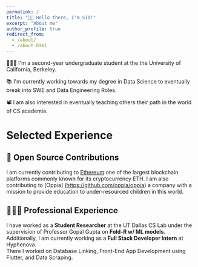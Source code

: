 ```yaml
---
permalink: /
title: "👋🏼 Hello there, I'm Sid!"
excerpt: "About me"
author_profile: true
redirect_from:
  - /about/
  - /about.html
---
```


👨🏻‍💻 I'm a second-year undergraduate student at the the University of California, Berkeley.

📚 I'm currently working towards my degree in Data Science to eventually break into SWE and Data Engineering Roles.

📽️ I am also interested in eventually teaching others their path in the world of CS academia.

# Selected Experience

## 🤖 Open Source Contributions

I am currently contributing to [Ethereum](https://github.com/ethereum/ethereum-org-website) one of the largest blockchain platforms commonly known for its cryptocurrency ETH. I am also contributing to [Oppia] (https://github.com/oppia/oppia) a company with a mission to provide education to under-resourced children in this world.

## 👨🏻‍🔬 Professional Experience

I have worked as a **Student Researcher** at the UT Dallas CS Lab under the supervision of Professor Gopal Gupta on **Fold-R w/ ML models**.
Additionally, I am currently working as a **Full Stack Developer Intern** at Hyphenova. \
There I worked on Database Linking, Front-End App Development using Flutter, and Data Scraping.
